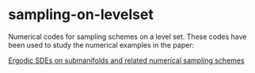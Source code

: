 # sampling-on-levelset

Numerical codes for sampling schemes on a level set. These codes have been used to study the numerical examples in the paper:

 [Ergodic SDEs on submanifolds and related numerical sampling schemes](https://arxiv.org/abs/1702.08064)


